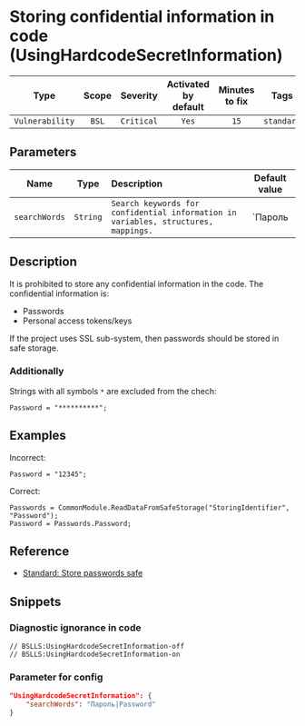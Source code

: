 # Storing confidential information in code (UsingHardcodeSecretInformation)

 |      Type       | Scope |  Severity  | Activated<br>by default | Minutes<br>to fix |    Tags    |
 |:---------------:|:-----:|:----------:|:-----------------------------:|:-----------------------:|:----------:|
 | `Vulnerability` | `BSL` | `Critical` |             `Yes`             |          `15`           | `standard` |

## Parameters

 |     Name      |   Type   | Description                                                                        |   Default value   |
 |:-------------:|:--------:|:---------------------------------------------------------------------------------- |:-----------------:|
 | `searchWords` | `String` | `Search keywords for confidential information in variables, structures, mappings.` | `Пароль|Password` | 

<!-- Блоки выше заполняются автоматически, не трогать -->
## Description

It is prohibited to store any confidential information in the code. The confidential information is:

* Passwords
* Personal access tokens/keys

If the project uses SSL sub-system, then passwords should be stored in safe storage.

### Additionally

Strings with all symbols `*` are excluded from the chech:

```bsl
Password = "**********";
```

## Examples

Incorrect:

```bsl
Password = "12345";
```

Correct:

```bsl
Passwords = CommonModule.ReadDataFromSafeStorage("StoringIdentifier", "Password");
Password = Passwords.Password;
```

## Reference

* [Standard: Store passwords safe](https://its.1c.ru/db/v8std#content:740:hdoc)

## Snippets

<!-- Блоки ниже заполняются автоматически, не трогать -->
### Diagnostic ignorance in code

```bsl
// BSLLS:UsingHardcodeSecretInformation-off
// BSLLS:UsingHardcodeSecretInformation-on
```

### Parameter for config

```json
"UsingHardcodeSecretInformation": {
    "searchWords": "Пароль|Password"
}
```

